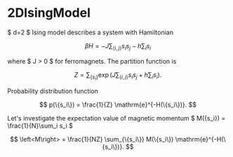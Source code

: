 # 2DIsingModel

$ d=2 $ Ising model describes a system with Hamiltonian

$$ \beta H = - J \sum_{\left<i,j\right>}s_is_j - h \sum_i s_i $$

where $ J > 0 $ for ferromagnets. The partition function is

$$ Z = \sum_{\{s_i\}} \exp \left( J \sum_{\left<i,j\right>}s_is_j + h \sum_i s_i \right). $$

Probability distribution function

$$ p(\{s_i\}) = \frac{1}{Z} \mathrm{e}^{-H(\{s_i\})}. $$

Let's investigate the expectation value of magnetic momentum $ M(\{s_i\}) = \frac{1}{N}\sum_i s_i $

$$ \left<M\right> = \frac{1}{NZ} \sum_{\{s_i\}} M(\{s_i\}) \mathrm{e}^{-H(\{s_i\})}. $$
